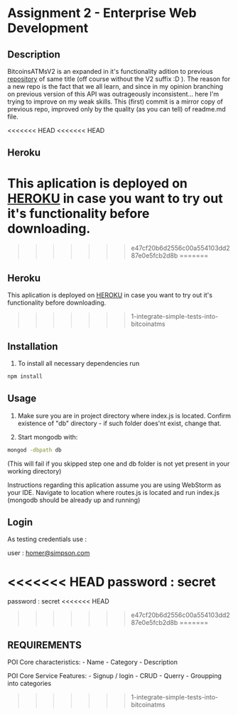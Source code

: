 # Assignment 2 - Enterprise Web Development

## Description

BitcoinsATMsV2 is an expanded in it's functionality adition to previous [repository](https://github.com/c4rt0/BitcoinATMs) of same title (off course without the V2 suffix :D ). The reason for a new repo is the fact that we all learn, and since in my opinion branching on previous version of this API was outrageously inconsistent... here I'm trying to improve on my weak skills.
This (first) commit is a mirror copy of previous repo, improved only by the quality (as you can tell) of readme.md file.

<<<<<<< HEAD
<<<<<<< HEAD
## Heroku 

This aplication is deployed on [HEROKU](https://bitcoin4tms.herokuapp.com/) in case you want to try out it's functionality before downloading.
=======
>>>>>>> e47cf20b6d2556c00a554103dd287e0e5fcb2d8b
=======
## Heroku 

This aplication is deployed on [HEROKU](https://bitcoin4tms.herokuapp.com/) in case you want to try out it's functionality before downloading.
>>>>>>> 1-integrate-simple-tests-into-bitcoinatms

## Installation

1. To install all necessary dependencies run  

```bash
npm install
```

## Usage


1. Make sure you are in project directory where index.js is located. Confirm existence of "db" directory - if such folder does'nt exist, change that.

2. Start mongodb with:

```bash
mongod -dbpath db
```

(This will fail if you skipped step one and db folder is not yet present in your working directory)

Instructions regarding this aplication assume you are using WebStorm as your IDE.
Navigate to location where routes.js is located and run index.js (mongodb should be already up and running)



## Login

As testing credentials use :

user : homer@simpson.com

<<<<<<< HEAD
password : secret
=======
password : secret
<<<<<<< HEAD
>>>>>>> e47cf20b6d2556c00a554103dd287e0e5fcb2d8b
=======



## REQUIREMENTS

POI Core characteristics:
	- Name
	- Category
	- Description

POI Core Service Features:
	- Signup / login
	- CRUD
	- Querry
	- Groupping into categories
>>>>>>> 1-integrate-simple-tests-into-bitcoinatms
